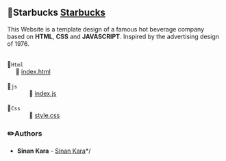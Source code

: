 
## :pushpin:Starbucks [Starbucks](https://sinan-kar.github.io/Starbucks/)




This Website is a template design of a famous
 hot beverage company based on **HTML**, **CSS** and **JAVASCRIPT**.
 Inspired by the advertising design of 1976.
 
<br>:file_folder:`Html`  
&nbsp;&nbsp;&nbsp;&nbsp;&nbsp;:page_facing_up: [index.html](https://github.com/Sinan-Kar/Starbucks/blob/master/index.html)
<br> <br> :file_folder:`js`  
&nbsp;&nbsp;&nbsp;&nbsp;&nbsp;&nbsp;&nbsp;&nbsp;&nbsp;&nbsp;&nbsp;&nbsp;&nbsp;:page_facing_up: [index.js](https://github.com/Sinan-Kar/Starbucks/blob/master/js/index.js)
<br> <br> :file_folder:`Css`  
&nbsp;&nbsp;&nbsp;&nbsp;&nbsp;&nbsp;&nbsp;&nbsp;&nbsp;&nbsp;&nbsp;&nbsp;&nbsp;:page_facing_up: [style.css](https://github.com/Sinan-Kar/BaberShop.github.io/blob/master/css/style.css)


### :pencil2:Authors
* **Sinan Kara** - [Sinan Kara](https://github.com/Sinan-Kar)*/
 
